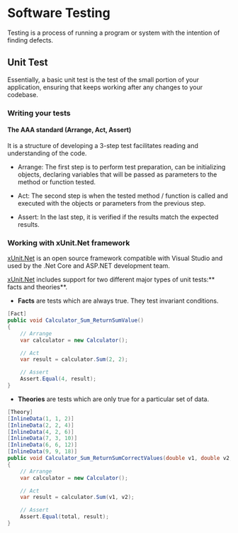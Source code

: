 # Software Testing

 Testing is a process of running a program or system with the intention of finding defects.

## Unit Test

Essentially, a basic unit test is the test of the small portion of your application, ensuring that keeps working after any changes to your codebase.

### Writing your tests

#### The AAA standard (Arrange, Act, Assert)

It is  a structure of developing a 3-step test facilitates reading and understanding of the code.

- Arrange: The first step is to perform test preparation, can be initializing objects, declaring variables that will be passed as parameters to the method or function tested.

- Act: The second step is when the tested method / function is called and executed with the objects or parameters from the previous step.

- Assert: In the last step, it is verified if the results match the expected results.

### Working with xUnit.Net framework
[xUnit.Net](https://github.com/xunit/xunit "xUnit.Net") is an open source framework compatible with Visual Studio and used by the .Net Core and ASP.NET development team.

[xUnit.Net](https://github.com/xunit/xunit "xUnit.Net") includes support for two different major types of unit tests:** facts and theories**.

- **Facts** are tests which are always true. They test invariant conditions.
```csharp
[Fact]
public void Calculator_Sum_ReturnSumValue()
{
	// Arrange
	var calculator = new Calculator();

	// Act
	var result = calculator.Sum(2, 2);

	// Assert
	Assert.Equal(4, result);
}
```
- **Theories** are tests which are only true for a particular set of data.
```csharp
[Theory]
[InlineData(1, 1, 2)]
[InlineData(2, 2, 4)]
[InlineData(4, 2, 6)]
[InlineData(7, 3, 10)]
[InlineData(6, 6, 12)]
[InlineData(9, 9, 18)]
public void Calculator_Sum_ReturnSumCorrectValues(double v1, double v2, double total)
{
	// Arrange
	var calculator = new Calculator();

	// Act
	var result = calculator.Sum(v1, v2);

	// Assert
	Assert.Equal(total, result);
}
```